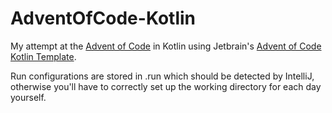 # AdventOfCode-Kotlin

My attempt at the [Advent of Code][aoc] in Kotlin using Jetbrain's [Advent of Code Kotlin Template][template].

Run configurations are stored in .run which should be detected by IntelliJ, otherwise you'll have to correctly set up
the working directory for each day yourself.

[aoc]: https://adventofcode.com
[template]: https://github.com/kotlin-hands-on/advent-of-code-kotlin-template
